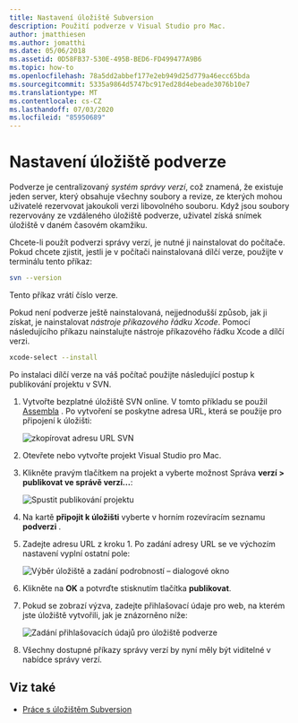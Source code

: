 ```yaml
---
title: Nastavení úložiště Subversion
description: Použití podverze v Visual Studio pro Mac.
author: jmatthiesen
ms.author: jomatthi
ms.date: 05/06/2018
ms.assetid: 0D58FB37-530E-495B-BED6-FD499477A9B6
ms.topic: how-to
ms.openlocfilehash: 78a5dd2abbef177e2eb949d25d779a46ecc65bda
ms.sourcegitcommit: 5335a9864d5747bc917ed28d4ebeade3076b10e7
ms.translationtype: MT
ms.contentlocale: cs-CZ
ms.lasthandoff: 07/03/2020
ms.locfileid: "85950689"
---
```

# <a name="set-up-a-subversion-repository"></a>Nastavení úložiště podverze

Podverze je centralizovaný _systém správy verzí_, což znamená, že existuje jeden server, který obsahuje všechny soubory a revize, ze kterých mohou uživatelé rezervovat jakoukoli verzi libovolného souboru. Když jsou soubory rezervovány ze vzdáleného úložiště podverze, uživatel získá snímek úložiště v daném časovém okamžiku.

Chcete-li použít podverzi správy verzí, je nutné ji nainstalovat do počítače. Pokud chcete zjistit, jestli je v počítači nainstalovaná dílčí verze, použijte v terminálu tento příkaz:

```bash
svn --version
```

Tento příkaz vrátí číslo verze.

Pokud není podverze ještě nainstalovaná, nejjednodušší způsob, jak ji získat, je nainstalovat _nástroje příkazového řádku Xcode_. Pomocí následujícího příkazu nainstalujte nástroje příkazového řádku Xcode a dílčí verzi.

```bash
xcode-select --install
```

Po instalaci dílčí verze na váš počítač použijte následující postup k publikování projektu v SVN.

1. Vytvořte bezplatné úložiště SVN online. V tomto příkladu se použil [Assembla](https://app.assembla.com/) . Po vytvoření se poskytne adresa URL, která se použije pro připojení k úložišti:

    ![zkopírovat adresu URL SVN](media/version-control-subversion1-sml.png)

2. Otevřete nebo vytvořte projekt Visual Studio pro Mac.

3. Klikněte pravým tlačítkem na projekt a vyberte možnost Správa **verzí > publikovat ve správě verzí...**:

    ![Spustit publikování projektu](media/version-control-subversion2.png)

4. Na kartě **připojit k úložišti** vyberte v horním rozevíracím seznamu **podverzi** .

5. Zadejte adresu URL z kroku 1. Po zadání adresy URL se ve výchozím nastavení vyplní ostatní pole:

    ![Výběr úložiště a zadání podrobností – dialogové okno](media/version-control-subversion3.png)

7. Klikněte na **OK** a potvrďte stisknutím tlačítka **publikovat**.

7. Pokud se zobrazí výzva, zadejte přihlašovací údaje pro web, na kterém jste úložiště vytvořili, jak je znázorněno níže:

    ![Zadání přihlašovacích údajů pro úložiště podverze](media/version-control-subversion5.png)

8. Všechny dostupné příkazy správy verzí by nyní měly být viditelné v nabídce správy verzí.

## <a name="see-also"></a>Viz také

- [Práce s úložištěm Subversion](working-with-subversion.md)